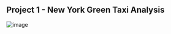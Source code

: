 ## Project 1 - New York Green Taxi Analysis



![image](https://github.com/arpitara/PowerBI-Sample-Projects/assets/46986493/bc791772-6942-4db4-9d70-fd8e347f4949)

